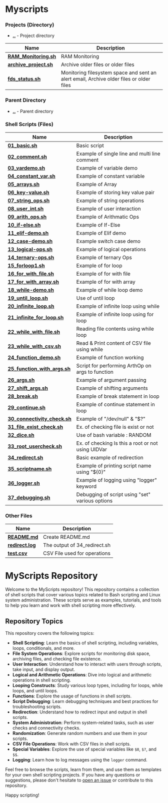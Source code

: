 # Myscripts

### Projects (Directory)

- [**..**](./Projects) - Project directory

| Name                                           | Description                                                                             |
| ---------------------------------------------- | --------------------------------------------------------------------------------------- |
| [**RAM_Monitoring.sh**](./RAM_Monitoring.sh)   | RAM Monitoring                                                                          |
| [**archive_project.sh**](./archive_project.sh) | Archive older files or older files                                                      |
| [**fds_status.sh**](./fds_status.sh)           | Monitoring filesystem space and sent an alert email, Archive older files or older files |

### Parent Directory

- [**..**](./) - Parent directory

### Shell Scripts (Files)

| Name                                                       | Description                                        |
| ---------------------------------------------------------- | -------------------------------------------------- |
| [**01_basic.sh**](./01_basic.sh)                           | Basic script                                       |
| [**02_comment.sh**](./02_comment.sh)                       | Example of single line and multi line comment      |
| [**03_vardemo.sh**](./03_vardemo.sh)                       | Example of variable demo                           |
| [**04_constant_var.sh**](./04_constant_var.sh)             | Example of constant variable                       |
| [**05_arrays.sh**](./05_arrays.sh)                         | Example of Array                                   |
| [**06_key-value.sh**](./06_key-value.sh)                   | Example of storing key value pair                  |
| [**07_string_ops.sh**](./07_string_ops.sh)                 | Example of string operations                       |
| [**08_user_int.sh**](./08_user_int.sh)                     | Example of user interaction                        |
| [**09_arith_ops.sh**](./09_arith_ops.sh)                   | Example of Arithmatic Ops                          |
| [**10_if-else.sh**](./10_if-else.sh)                       | Example of If-Else                                 |
| [**11_elif-demo.sh**](./11_elif-demo.sh)                   | Example of Elif demo                               |
| [**12_case-demo.sh**](./12_case-demo.sh)                   | Example switch case demo                           |
| [**13_logical-ops.sh**](./13_logical-ops.sh)               | Example of logical operations                      |
| [**14_ternary-ops.sh**](./14_ternary-ops.sh)               | Example of ternary Ops                             |
| [**15_forloop1.sh**](./15_forloop1.sh)                     | Example of for loop                                |
| [**16_for_with_file.sh**](./16_for_with_file.sh)           | Example of for with file                           |
| [**17_for_with_array.sh**](./17_for_with_array.sh)         | Example of for with array                          |
| [**18_while-demo.sh**](./18_while-demo.sh)                 | Example of while loop demo                         |
| [**19_until_loop.sh**](./19_until_loop.sh)                 | Use of until loop                                  |
| [**20_infinite_loop.sh**](./20_infinite_loop.sh)           | Example of infinite loop using while               |
| [**21_infinite_for_loop.sh**](./21_infinite_for_loop.sh)   | Example of infinite loop using for loop            |
| [**22_while_with_file.sh**](./22_while_with_file.sh)       | Reading file contents using while loop             |
| [**23_while_with_csv.sh**](./23_while_with_csv.sh)         | Read & Print content of CSV file using while       |
| [**24_function_demo.sh**](./24_function_demo.sh)           | Example of function working                        |
| [**25_function_with_args.sh**](./25_function_with_args.sh) | Script for performing ArthOp on args to function   |
| [**26_args.sh**](./26_args.sh)                             | Example of argument passing                        |
| [**27_shift_args.sh**](./27_shift_args.sh)                 | Example of shifting arguments                      |
| [**28_break.sh**](./28_break.sh)                           | Example of break statement in loop                 |
| [**29_continue.sh**](./29_continue.sh)                     | Example of continue statement in loop              |
| [**30_connectivity_check.sh**](./30_connectivity_check.sh) | Example of "/dev/null" & "$?"                      |
| [**31_file_exist_check.sh**](./31_file_exist_check.sh)     | Ex. of checking file is exist or not               |
| [**32_dice.sh**](./32_dice.sh)                             | Use of bash variable : RANDOM                      |
| [**33_root_usercheck.sh**](./33_root_usercheck.sh)         | Ex. of checking Is this a root or not using UIDVar |
| [**34_redirect.sh**](./34_redirect.sh)                     | Basic example of redirection                       |
| [**35_scriptname.sh**](./35_scriptname.sh)                 | Example of printing script name using "${0}"       |
| [**36_logger.sh**](./36_logger.sh)                         | Example of logging using "logger" keyword          |
| [**37_debugging.sh**](./37_debugging.sh)                   | Debugging of script using "set" various options    |

### Other Files

| Name                               | Description                  |
| ---------------------------------- | ---------------------------- |
| [**README.md**](./README.md)       | Create README.md             |
| [**redirect.log**](./redirect.log) | The output of 34_redirect.sh |
| [**test.csv**](./test.csv)         | CSV File used for operations |

# MyScripts Repository

Welcome to the MyScripts repository! This repository contains a collection of shell scripts that cover various topics related to Bash scripting and Linux system administration. These scripts serve as examples, tutorials, and tools to help you learn and work with shell scripting more effectively.

## Repository Topics

This repository covers the following topics:

- **Shell Scripting**: Learn the basics of shell scripting, including variables, loops, conditionals, and more.
- **File System Operations**: Explore scripts for monitoring disk space, archiving files, and checking file existence.
- **User Interaction**: Understand how to interact with users through scripts, take input, and display output.
- **Logical and Arithmetic Operations**: Dive into logical and arithmetic operations in shell scripting.
- **Looping Constructs**: Study various loop types, including for loops, while loops, and until loops.
- **Functions**: Explore the usage of functions in shell scripts.
- **Script Debugging**: Learn debugging techniques and best practices for troubleshooting scripts.
- **Redirection**: Understand how to redirect input and output in shell scripts.
- **System Administration**: Perform system-related tasks, such as user checks and connectivity checks.
- **Randomization**: Generate random numbers and use them in your scripts.
- **CSV File Operations**: Work with CSV files in shell scripts.
- **Special Variables**: Explore the use of special variables like `$0`, `$?`, and `$$`.
- **Logging**: Learn how to log messages using the `logger` command.

Feel free to browse the scripts, learn from them, and use them as templates for your own shell scripting projects. If you have any questions or suggestions, please don't hesitate to [open an issue](https://github.com/netfreak12/Myscripts/issues) or contribute to this repository.

Happy scripting!
